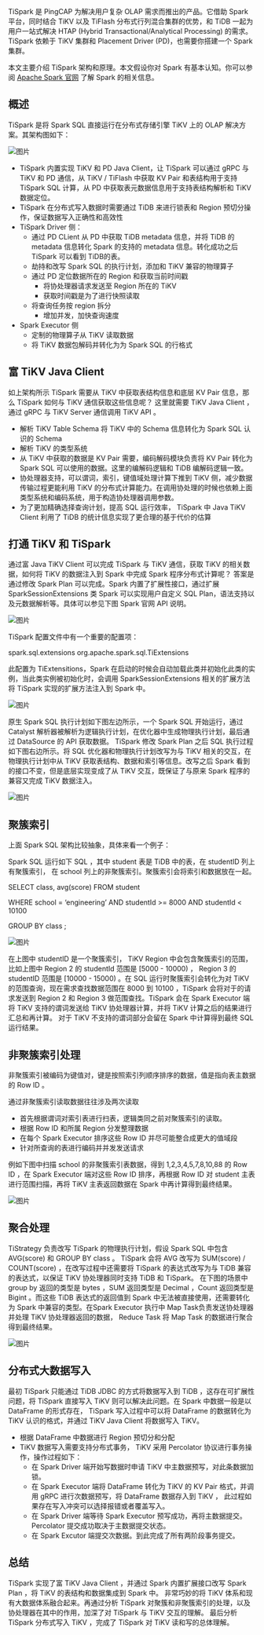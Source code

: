 TiSpark 是 PingCAP 为解决用户复杂 OLAP 需求而推出的产品。它借助 Spark 平台，同时结合 TiKV 以及 TiFlash 分布式行列混合集群的优势，和 TiDB 一起为用户一站式解决 HTAP (Hybrid Transactional/Analytical Processing) 的需求。TiSpark 依赖于 TiKV 集群和 Placement Driver (PD)，也需要你搭建一个 Spark 集群。

本文主要介绍 TiSpark 架构和原理。本文假设你对 Spark 有基本认知。你可以参阅 [Apache Spark 官网](https://spark.apache.org/docs/latest/index.html) 了解 Spark 的相关信息。

## 概述
TiSpark 是将 Spark SQL 直接运行在分布式存储引擎 TiKV 上的 OLAP 解决方案。其架构图如下：

![图片](/res/session1/chapter11/tispark-arch-image.png)

* TiSpark 内置实现 TiKV 和 PD Java Client，让 TiSpark 可以通过 gRPC 与 TiKV 和 PD 通信，从 TiKV / TiFlash 中获取 KV Pair 和表结构用于支持 TiSpark SQL 计算，从 PD 中获取表元数据信息用于支持表结构解析和 TiKV 数据定位。
* TiSpark 在分布式写入数据时需要通过 TiDB 来进行锁表和 Region 预切分操作，保证数据写入正确性和高效性
* TiSpark Driver 侧：
  * 通过 PD CLient 从 PD 中获取 TiDB metadata 信息，并将 TiDB 的 metadata 信息转化 Spark 的支持的 metadata 信息。转化成功之后 TiSpark 可以看到 TiDB的表。
  * 劫持和改写 Spark SQL 的执行计划，添加和 TiKV 兼容的物理算子
  * 通过 PD 定位数据所在的 Region 和获取当前时间戳
    * 将协处理器请求发送至 Region 所在的 TiKV
    * 获取时间戳是为了进行快照读取
  * 将查询任务按 region 拆分
    * 增加并发，加快查询速度
* Spark Executor 侧
  * 定制的物理算子从 TiKV 读取数据
  * 将 TiKV 数据包解码并转化为为 Spark SQL 的行格式
## 富 TiKV Java Client
如上架构所示 TiSpark 需要从 TiKV 中获取表结构信息和底层 KV Pair 信息，那么 TiSpark 如何与 TiKV 通信获取这些信息呢？ 这里就需要 TiKV Java Client ，通过 gRPC 与 TiKV Server 通信调用 TiKV API 。

  * 解析 TiKV Table Schema 将 TiKV 中的 Schema 信息转化为 Spark SQL 认识的 Schema
  * 解析 TiKV 的类型系统
  * 从 TiKV 中获取的数据是 KV Pair 需要，编码解码模块负责将 KV Pair 转化为 Spark SQL 可以使用的数据。这里的编解码逻辑和 TiDB 编解码逻辑一致。
  * 协处理器支持，可以谓词，索引，键值域处理计算下推到 TiKV 侧，减少数据传输过程更能利用 TiKV 的分布式计算能力。在调用协处理的时候也依赖上面类型系统和编码系统，用于构造协处理器调用参数。
  * 为了更加精确选择查询计划，提高 SQL 运行效率， TiSpark 中 Java TiKV Client 利用了 TiDB 的统计信息实现了更合理的基于代价的估算
## 打通 TiKV 和 TiSpark
通过富 Java TiKV Client 可以完成 TiSpark 与 TiKV 通信，获取 TiKV 的相关数据，如何将 TiKV 的数据注入到 Spark 中完成 Spark 程序分布式计算呢？ 答案是通过修改 Spark Plan 可以完成。Spark 内置了扩展性接口，通过扩展 SparkSessionExtensions 类 Spark 可以实现用户自定义 SQL Plan，语法支持以及元数据解析等。具体可以参见下图 Spark 官网 API 说明。 

![图片](/res/session1/chapter11/spark-extension.png)

TiSpark 配置文件中有一个重要的配置项：

spark.sql.extensions org.apache.spark.sql.TiExtensions

此配置为 TiExtensitions，Spark 在启动的时候会自动加载此类并初始化此类的实例，当此类实例被初始化时，会调用 SparkSessionExtensions 相关的扩展方法将 TiSpark 实现的扩展方法注入到 Spark 中。

![图片](/res/session1/chapter11/tiextension.png)

原生 Spark SQL 执行计划如下图左边所示，一个 Spark SQL 开始运行，通过 Catalyst 解析器被解析为逻辑执行计划，在优化器中生成物理执行计划，最后通过 DataSource 的 API 获取数据。 TiSpark 修改 Spark Plan 之后 SQL 执行过程如下图右边所示。将 SQL 优化器和物理执行计划改写为与 TiKV 相关的交互，在物理执行计划中从 TiKV 获取表结构、数据和索引等信息。改写之后 Spark 看到的接口不变，但是底层实现变成了从 TiKV 交互，既保证了与原来 Spark 程序的兼容又完成 TiKV 数据注入。

![图片](/res/session1/chapter11/process.png)

## 聚簇索引
上面 Spark SQL 架构比较抽象，具体来看一个例子：

Spark SQL 运行如下 SQL ，其中 student 表是 TiDB 中的表，在 studentID 列上有聚簇索引， 在 school 列上的非聚簇索引。聚簇索引会将索引和数据放在一起。

SELECT class, avg(score) FROM student

WHERE school = ‘engineering’ AND studentId >= 8000 AND studentId < 10100

GROUP BY class ;

![图片](/res/session1/chapter11/filter.png)

在上图中 studentID 是一个聚簇索引， TiKV Region 中会包含聚簇索引的范围，比如上图中 Region 2 的 studentId 范围是 [5000 - 10000) ， Region 3 的 studentID 范围是 [10000 - 15000) 。在 SQL 运行时聚簇索引会转化为对 TiKV 的范围查询，现在需求查找数据范围在 8000 到 10100 ，TiSpark 会将对于的请求发送到 Region 2 和 Region 3 做范围查找。TiSpark 会在 Spark Executor 端将 TiKV 支持的谓词发送给 TiKV 协处理器计算，并将 TiKV 计算之后的结果进行汇总和再计算。 对于 TiKV 不支持的谓词部分会留在 Spark 中计算得到最终 SQL 运行结果。 

## 非聚簇索引处理
非聚簇索引被编码为键值对，键是按照索引列顺序排序的数据，值是指向表主数据的 Row ID 。

通过非聚簇索引读取数据往往涉及两次读取

* 首先根据谓词对索引表进行扫表，逻辑类同之前对聚簇索引的读取。
* 根据 Row ID 和所属 Region 分发整理数据
* 在每个 Spark Executor 排序这些 Row ID 并尽可能整合成更大的值域段
* 针对所查询的表进行编码并并发发送请求

例如下图中扫描 school 的非聚簇索引表数据，得到 1,2,3,4,5,7,8,10,88 的 Row ID ，在 Spark Executor 端对这些 Row ID 排序，再根据 Row ID 对 student 主表进行范围扫描，再将 TiKV 主表返回数据在 Spark 中再计算得到最终结果。

![图片](/res/session1/chapter11/index.png)

## 聚合处理
TiStrategy 负责改写 TiSpark 的物理执行计划，假设 Spark SQL 中包含 AVG(score) 和 GROUP BY class 。 TiSpark 会将 AVG 改写为 SUM(score) / COUNT(score) ，在改写过程中还需要将 TiSpark 的表达式改写为与 TiDB 兼容的表达式，以保证 TiKV 协处理器同时支持 TiDB 和 TiSpark。 在下图的场景中 group by 返回的类型是 bytes ，SUM 返回类型是 Decimal ，Count 返回类型是 Bigint 。而这些 TiDB 表达式的返回值到 Spark 中无法被直接使用，还需要转化为 Spark 中兼容的类型。在Spark Executor 执行中 Map Task负责发送协处理器并处理 TiKV 协处理器返回的数据， Reduce Task 将 Map Task 的数据进行聚合得到最终结果。

![图片](/res/session1/chapter11/agg.png)

## 分布式大数据写入
最初 TiSpark 只能通过 TiDB JDBC 的方式将数据写入到 TiDB ，这存在可扩展性问题，将 TiSpark 直接写入 TiKV 则可以解决此问题。在 Spark 中数据一般是以 DataFrame 的形式存在， TiSpark 写入过程中可以将 DataFrame 的数据转化为 TiKV 认识的格式，并通过 TiKV Java Client 将数据写入 TiKV。

* 根据 DataFrame 中数据进行 Region 预切分和分配
* TiKV 数据写入需要支持分布式事务， TiKV 采用 Percolator 协议进行事务操作，操作过程如下：
  * 在 Spark Driver 端开始写数据时申请 TiKV 中主数据预写，对此条数据加锁。
  * 在 Spark Executor 端将 DataFrame 转化为 TiKV 的 KV Pair 格式，并调用 gRPC 进行次数据预写，将 DataFrame 数据存入到 TiKV ， 此过程如果存在写入冲突可以选择报错或者覆盖写入。
  * 在 Spark Driver 端等待 Spark Executor 预写成功，再将主数据提交。 Percolator 提交成功取决于主数据提交状态。 
  * 在 Spark Excutor 端提交次数据。到此完成了所有两阶段事务提交。
## 总结
TiSpark 实现了富 TiKV Java Client ，并通过 Spark 内置扩展接口改写 Spark Plan ，将 TiKV 的表结构和数据集成到 Spark 中。  非常巧妙的将 TiKV 体系和现有大数据体系融合起来。再通过分析 TiSpark 对聚簇和非聚簇索引的处理，以及协处理器在其中的作用，加深了对 TiSpark 与 TiKV 交互的理解。 最后分析 TiSpark 分布式写入 TiKV ，完成了 TiSpark 对 TiKV 读和写的总体理解。



